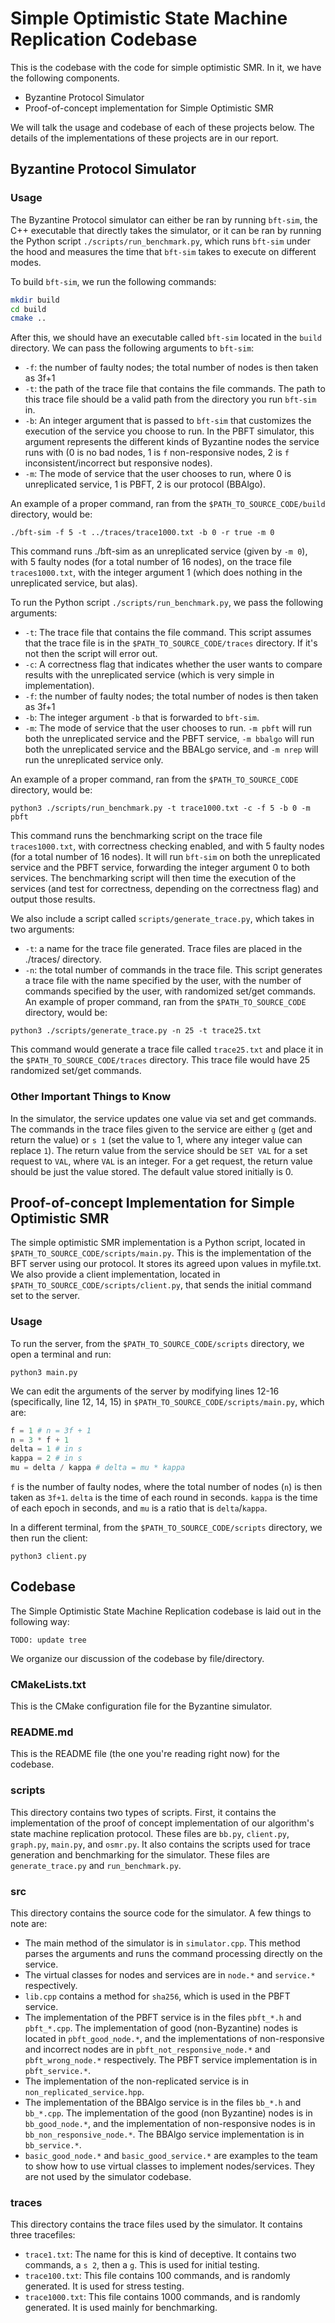 # Simple Optimistic State Machine Replication Codebase

This is the codebase with the code for simple optimistic SMR. In it, we have the following components.
- Byzantine Protocol Simulator
- Proof-of-concept implementation for Simple Optimistic SMR

We will talk the usage and codebase of each of these projects below. The details of the implementations of these projects are in our report.

## Byzantine Protocol Simulator

### Usage
The Byzantine Protocol simulator can either be ran by running `bft-sim`, the C++ executable that directly takes the simulator, or it can be ran by running the Python script `./scripts/run_benchmark.py`, which runs `bft-sim` under the hood and measures the time that `bft-sim` takes to execute on different modes.

To build `bft-sim`, we run the following commands:
```bash
mkdir build
cd build
cmake ..
```
After this, we should have an executable called `bft-sim` located in the `build` directory. We can pass the following arguments to `bft-sim`:
- `-f`: the number of faulty nodes; the total number of nodes is then taken as 3f+1
- `-t`: the path of the trace file that contains the file commands. The path to this trace file should be a valid path from the directory you run `bft-sim` in.
- `-b`: An integer argument that is passed to `bft-sim` that customizes the execution of the service you choose to run. In the PBFT simulator, this argument represents the different kinds of Byzantine nodes the service runs with (0 is no bad nodes, 1 is `f` non-responsive nodes, 2 is `f` inconsistent/incorrect but responsive nodes).
- `-m`: The mode of service that the user chooses to run, where 0 is unreplicated service, 1 is PBFT, 2 is our protocol (BBAlgo).

An example of a proper command, ran from the `$PATH_TO_SOURCE_CODE/build` directory, would be:
```
./bft-sim -f 5 -t ../traces/trace1000.txt -b 0 -r true -m 0
```
This command runs ./bft-sim as an unreplicated service (given by `-m 0`), with 5 faulty nodes (for a total number of 16 nodes), on the trace file `traces1000.txt`, with the integer argument 1 (which does nothing in the unreplicated service, but alas).

To run the Python script `./scripts/run_benchmark.py`, we pass the following arguments:
- `-t`: The trace file that contains the file command. This script assumes that the trace file is in the `$PATH_TO_SOURCE_CODE/traces` directory. If it's not then the script will error out.
- `-c`: A correctness flag that indicates whether the user wants to compare results with the unreplicated service (which is very simple in implementation).
- `-f`: the number of faulty nodes; the total number of nodes is then taken as 3f+1
- `-b`: The integer argument `-b` that is forwarded to `bft-sim`.
- `-m`: The mode of service that the user chooses to run. `-m pbft` will run both the unreplicated service and the PBFT service, `-m bbalgo` will run both the unreplicated service and the BBALgo service, and `-m nrep` will run the unreplicated service only.

An example of a proper command, ran from the `$PATH_TO_SOURCE_CODE` directory, would be:
```
python3 ./scripts/run_benchmark.py -t trace1000.txt -c -f 5 -b 0 -m pbft
```
This command runs the benchmarking script on the trace file `traces1000.txt`, with correctness checking enabled, and with 5 faulty nodes (for a total number of 16 nodes). It will run `bft-sim` on both the unreplicated service and the PBFT service, forwarding the integer argument 0 to both services. The benchmarking script will then time the execution of the services (and test for correctness, depending on the correctness flag) and output those results. 

We also include a script called `scripts/generate_trace.py`, which takes in two arguments:
- `-t`: a name for the trace file generated. Trace files are placed in the ./traces/ directory.
- `-n`: the total number of commands in the trace file.
This script generates a trace file with the name specified by the user, with the number of commands specified by the user, with randomized set/get commands.
An example of proper command, ran from the `$PATH_TO_SOURCE_CODE` directory, would be:
```
python3 ./scripts/generate_trace.py -n 25 -t trace25.txt
```
This command would generate a trace file called `trace25.txt` and place it in the `$PATH_TO_SOURCE_CODE/traces` directory. This trace file would have 25 randomized set/get commands.

### Other Important Things to Know

In the simulator, the service updates one value via set and get commands. The commands in the trace files given to the service are either `g` (get and return the value) or `s 1` (set the value to 1, where any integer value can replace `1`). The return value from the service should be `SET VAL` for a set request to `VAL`, where `VAL` is an integer. For a get request, the return value should be just the value stored. The default value stored initially is 0.

## Proof-of-concept Implementation for Simple Optimistic SMR

The simple optimistic SMR implementation is a Python script, located in `$PATH_TO_SOURCE_CODE/scripts/main.py`. This is the implementation of the BFT server using our protocol. It stores its agreed upon values in myfile.txt. We also provide a client implementation, located in `$PATH_TO_SOURCE_CODE/scripts/client.py`, that sends the initial command set to the server.

### Usage
To run the server, from the `$PATH_TO_SOURCE_CODE/scripts` directory, we open a terminal and run:
```
python3 main.py
```
We can edit the arguments of the server by modifying lines 12-16 (specifically, line 12, 14, 15) in `$PATH_TO_SOURCE_CODE/scripts/main.py`, which are:
```python
f = 1 # n = 3f + 1
n = 3 * f + 1
delta = 1 # in s
kappa = 2 # in s
mu = delta / kappa # delta = mu * kappa
```
`f` is the number of faulty nodes, where the total number of nodes (`n`) is then taken as `3f+1`. `delta` is the time of each round in seconds. `kappa` is the time of each epoch in seconds, and `mu` is a ratio that is `delta`/`kappa`.

In a different terminal,  from the `$PATH_TO_SOURCE_CODE/scripts` directory, we then run the client:
```
python3 client.py
```

## Codebase

The Simple Optimistic State Machine Replication codebase is laid out in the following way:
```
TODO: update tree
```
We organize our discussion of the codebase by file/directory.

### CMakeLists.txt
This is the CMake configuration file for the Byzantine simulator. 

### README.md
This is the README file (the one you're reading right now) for the codebase.

### scripts
This directory contains two types of scripts. First, it contains the implementation of the proof of concept implementation of our algorithm's state machine replication protocol. These files are `bb.py`, `client.py`, `graph.py`, `main.py`, and `osmr.py`. It also contains the scripts used for trace generation and benchmarking for the simulator. These files are `generate_trace.py` and `run_benchmark.py`.

### src
This directory contains the source code for the simulator. A few things to note are:
- The main method of the simulator is in `simulator.cpp`. This method parses the arguments and runs the command processing directly on the service.
- The virtual classes for nodes and services are in `node.*` and `service.*` respectively.
- `lib.cpp` contains a method for `sha256`, which is used in the PBFT service.
- The implementation of the PBFT service is in the files `pbft_*.h` and `pbft_*.cpp`. The implementation of good (non-Byzantine) nodes is located in `pbft_good_node.*`, and the implementations of non-responsive and incorrect nodes are in `pbft_not_responsive_node.*` and `pbft_wrong_node.*` respectively. The PBFT service implementation is in `pbft_service.*`.
- The implementation of the non-replicated service is in `non_replicated_service.hpp`.
- The implementation of the BBAlgo service is in the files `bb_*.h` and `bb_*.cpp`. The implementation of the good (non Byzantine) nodes is in `bb_good_node.*`, and the implementation of non-responsive nodes is in `bb_non_responsive_node.*`. The BBAlgo service implementation is in `bb_service.*`.
- `basic_good_node.*` and `basic_good_service.*` are examples to the team to show how to use virtual classes to implement nodes/services. They are not used by the simulator codebase.

### traces
This directory contains the trace files used by the simulator. It contains three tracefiles:
- `trace1.txt`: The name for this is kind of deceptive. It contains two commands, a `s 2`, then a `g`. This is used for initial testing.
- `trace100.txt`: This file contains 100 commands, and is randomly generated. It is used for stress testing.
- `trace1000.txt`: This file contains 1000 commands, and is randomly generated. It is used mainly for benchmarking.
